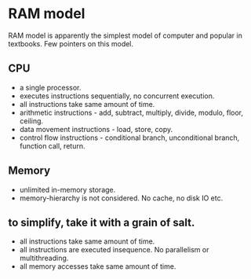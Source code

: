 # RAM model
RAM model is apparently the simplest model of computer and popular in textbooks. Few pointers on this model. 
## CPU
+ a single processor.
+ executes instructions sequentially, no concurrent execution.
+ all instructions take same amount of time.
+ arithmetic instructions - add, subtract, multiply, divide, modulo, floor, ceiling.
+ data movement instructions - load, store, copy.
+ control flow instructions - conditional branch, unconditional branch, function call, return.
    
## Memory
+ unlimited in-memory storage.
+ memory-hierarchy is not considered. No cache, no disk IO etc.

## to simplify, take it with a grain of salt.
+ all instructions take same amount of time.
+ all instructions are executed insequence. No parallelism or multithreading.
+ all memory accesses take same amount of time.
